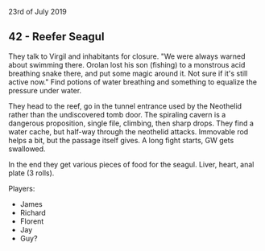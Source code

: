 23rd of July 2019
## 42 - Reefer Seagul
They talk to Virgil and inhabitants for closure.
"We were always warned about swimming there. Orolan lost his son (fishing) to a monstrous acid breathing snake there, and put some magic around it. Not sure if it's still active now."
Find potions of water breathing and something to equalize the pressure under water.

They head to the reef, go in the tunnel entrance used by the Neothelid rather than the undiscovered tomb door.
The spiraling cavern is a dangerous proposition, single file, climbing, then sharp drops. They find a water cache, but half-way through the neothelid attacks.
Immovable rod helps a bit, but the passage itself gives. A long fight starts, GW gets swallowed.

In the end they get various pieces of food for the seagul. Liver, heart, anal plate (3 rolls).

Players:
- James
- Richard
- Florent
- Jay
- Guy?
